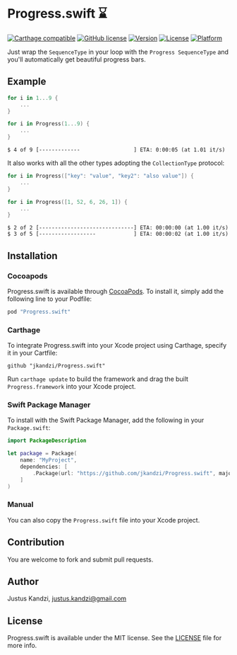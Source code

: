 # Progress.swift :hourglass:
[![Carthage compatible](https://img.shields.io/badge/Carthage-compatible-4BC51D.svg?style=flat)](https://github.com/Carthage/Carthage) [![GitHub license](https://img.shields.io/github/license/mashape/apistatus.svg)](https://github.com/jkandzi/Progress.swift/blob/master/LICENSE.txt)
[![Version](https://img.shields.io/cocoapods/v/Progress.swift.svg?style=flat)](http://cocoapods.org/pods/Progress.swift)
[![License](https://img.shields.io/cocoapods/l/Progress.swift.svg?style=flat)](http://cocoapods.org/pods/Progress.swift)
[![Platform](https://img.shields.io/cocoapods/p/Progress.swift.svg?style=flat)](http://cocoapods.org/pods/Progress.swift)

Just wrap the `SequenceType` in your loop with the `Progress SequenceType` and you'll automatically get beautiful progress bars.

## Example

```swift
for i in 1...9 {
	...
}
```


```swift
for i in Progress(1...9) {
    ...
}
```


```
$ 4 of 9 [-------------                 ] ETA: 0:00:05 (at 1.01 it/s)
```

It also works with all the other types adopting the `CollectionType` protocol:

```swift
for i in Progress(["key": "value", "key2": "also value"]) {
    ...
}

for i in Progress([1, 52, 6, 26, 1]) {
    ...
}
```

```
$ 2 of 2 [------------------------------] ETA: 00:00:00 (at 1.00 it/s)
$ 3 of 5 [------------------            ] ETA: 00:00:02 (at 1.00 it/s)
```

## Installation

### Cocoapods

Progress.swift is available through [CocoaPods](http://cocoapods.org). To install
it, simply add the following line to your Podfile:

```ruby
pod "Progress.swift"
```

### Carthage

To integrate Progress.swift into your Xcode project using Carthage, specify it in your Cartfile:

```
github "jkandzi/Progress.swift"
```

Run `carthage update` to build the framework and drag the built `Progress.framework` into your Xcode project.

### Swift Package Manager

To install with the Swift Package Manager, add the following in your `Package.swift`:

```swift
import PackageDescription

let package = Package(
    name: "MyProject",
    dependencies: [
        .Package(url: "https://github.com/jkandzi/Progress.swift", majorVersion: 0)
    ]
)
```

### Manual

You can also copy the `Progress.swift` file into your Xcode project.

## Contribution

You are welcome to fork and submit pull requests.

## Author

Justus Kandzi, justus.kandzi@gmail.com

## License

Progress.swift is available under the MIT license. See the [LICENSE](https://github.com/jkandzi/Progress.swift/blob/master/LICENSE.txt) file for more info.
